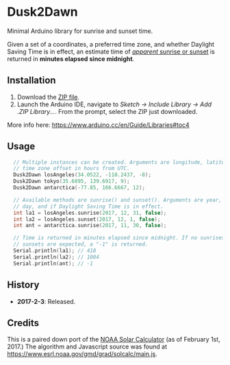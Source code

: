 # Dusk2Dawn

Minimal Arduino library for sunrise and sunset time.

Given a set of a coordinates, a preferred time zone, and whether Daylight Saving Time is in effect, an estimate time of [*apparent* sunrise or sunset](https://www.esrl.noaa.gov/gmd/grad/solcalc/glossary.html#apparentsunrise) is returned in **minutes elapsed since midnight**.

## Installation
1. Download the [ZIP file](https://github.com/dmkishi/Dusk2Dawn/archive/master.zip).
2. Launch the Arduino IDE, navigate to *Sketch → Include Library → Add .ZIP Library...*. From the prompt, select the ZIP just downloaded.

More info here: https://www.arduino.cc/en/Guide/Libraries#toc4

## Usage
```C++
  // Multiple instances can be created. Arguments are longitude, latitude, and
  // time zone offset in hours from UTC.
  Dusk2Dawn losAngeles(34.0522, -118.2437, -8);
  Dusk2Dawn tokyo(35.6895, 139.6917, 9);
  Dusk2Dawn antarctica(-77.85, 166.6667, 12);

  // Available methods are sunrise() and sunset(). Arguments are year, month,
  // day, and if Daylight Saving Time is in effect.
  int la1 = losAngeles.sunrise(2017, 12, 31, false);
  int la2 = losAngeles.sunset(2017, 12, 1, false);
  int ant = antarctica.sunrise(2017, 11, 30, false);

  // Time is returned in minutes elapsed since midnight. If no sunrises or
  // sunsets are expected, a "-1" is returned.
  Serial.println(la1); // 418
  Serial.println(la2); // 1004
  Serial.println(ant); // -1
```

## History
- **2017-2-3**: Released.

## Credits
This is a paired down port of the [NOAA Solar Calculator](https://www.esrl.noaa.gov/gmd/grad/solcalc/) (as of February 1st, 2017.) The algorithm and Javascript source was found at <https://www.esrl.noaa.gov/gmd/grad/solcalc/main.js>.
